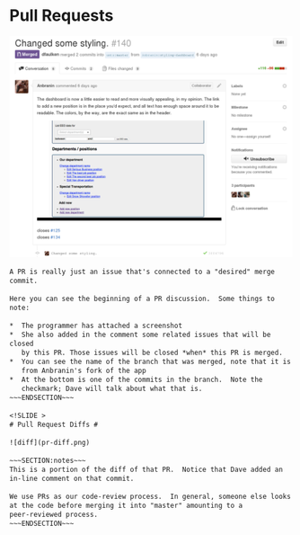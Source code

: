 <!SLIDE >
# Pull Requests #

![PR](pr.png)

~~~SECTION:notes~~~
A PR is really just an issue that's connected to a "desired" merge
commit.

Here you can see the beginning of a PR discussion.  Some things to note:

*  The programmer has attached a screenshot
*  She also added in the comment some related issues that will be closed
   by this PR. Those issues will be closed *when* this PR is merged.
*  You can see the name of the branch that was merged, note that it is
   from Anbranin's fork of the app
*  At the bottom is one of the commits in the branch.  Note the
   checkmark; Dave will talk about what that is.
~~~ENDSECTION~~~

<!SLIDE >
# Pull Request Diffs #

![diff](pr-diff.png)

~~~SECTION:notes~~~
This is a portion of the diff of that PR.  Notice that Dave added an
in-line comment on that commit.

We use PRs as our code-review process.  In general, someone else looks
at the code before merging it into "master" amounting to a
peer-reviewed process.
~~~ENDSECTION~~~
